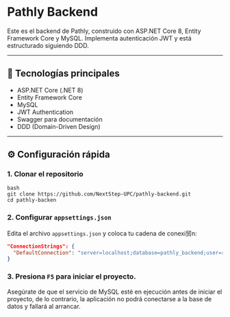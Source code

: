 # Pathly Backend

Este es el backend de Pathly, construido con ASP.NET Core 8, Entity Framework Core y MySQL. Implementa autenticación JWT y está estructurado siguiendo DDD.

---

## 🚀 Tecnologías principales

- ASP.NET Core (.NET 8)
- Entity Framework Core
- MySQL
- JWT Authentication
- Swagger para documentación
- DDD (Domain-Driven Design)

---

## ⚙️ Configuración rápida

### 1. Clonar el repositorio

```
bash
git clone https://github.com/NextStep-UPC/pathly-backend.git
cd pathly-backen
```

### 2. Configurar `appsettings.json`

Edita el archivo `appsettings.json` y coloca tu cadena de conexi贸n:

```json
"ConnectionStrings": {
  "DefaultConnection": "server=localhost;database=pathly_backend;user=root;password=tu_contraseña"
}
```

### 3. Presiona `F5` para iniciar el proyecto.

Asegúrate de que el servicio de MySQL esté en ejecución antes de iniciar el proyecto, de lo contrario, la aplicación no podrá conectarse a la base de datos y fallará al arrancar.
